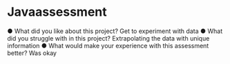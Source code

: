 # Javaassessment

●	What did you like about this project?
Get to experiment with data
●	What did you struggle with in this project?
Extrapolating the data with unique information
●	What would make your experience with this assessment better?
Was okay
